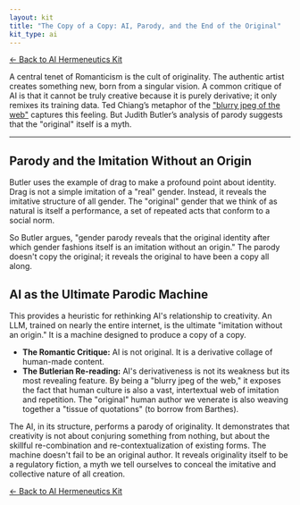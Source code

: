 ```yaml
---
layout: kit
title: "The Copy of a Copy: AI, Parody, and the End of the Original"
kit_type: ai
---
```

<div class="top-links">

<a href="{{ '/kits/ai-hermeneutics-kit/' | relative_url }}" class="quickkit-pill">← Back to AI
Hermeneutics Kit</a>

</div>


A central tenet of Romanticism is the cult of originality. The authentic
artist creates something new, born from a singular vision. A common
critique of AI is that it cannot be truly creative because it is purely
derivative; it only remixes its training data. Ted Chiang’s metaphor of
the ["blurry jpeg of the web"](post37.html) captures this feeling. But
Judith Butler’s analysis of parody suggests that the "original" itself
is a myth.

------------------------------------------------------------------------

<div class="section">

## Parody and the Imitation Without an Origin

Butler uses the example of drag to make a profound point about identity.
Drag is not a simple imitation of a "real" gender. Instead, it reveals
the imitative structure of all gender. The "original" gender that we
think of as natural is itself a performance, a set of repeated acts that
conform to a social norm.

So Butler argues, "gender parody reveals that the original identity
after which gender fashions itself is an imitation without an origin."
The parody doesn't copy the original; it reveals the original to have
been a copy all along.

</div>

<div class="section">

## AI as the Ultimate Parodic Machine

This provides a heuristic for rethinking AI's relationship to
creativity. An LLM, trained on nearly the entire internet, is the
ultimate "imitation without an origin." It is a machine designed to
produce a copy of a copy.

- **The Romantic Critique:** AI is not original. It is a derivative
  collage of human-made content.
- **The Butlerian Re-reading:** AI's derivativeness is not its weakness
  but its most revealing feature. By being a "blurry jpeg of the web,"
  it exposes the fact that human culture is also a vast, intertextual
  web of imitation and repetition. The "original" human author we
  venerate is also weaving together a "tissue of quotations" (to borrow
  from Barthes).

The AI, in its structure, performs a parody of originality. It
demonstrates that creativity is not about conjuring something from
nothing, but about the skillful re-combination and re-contextualization
of existing forms. The machine doesn't fail to be an original author. It
reveals originality itself to be a regulatory fiction, a myth we tell
ourselves to conceal the imitative and collective nature of all
creation.

</div>

<div class="bottom-links">

<a href="{{ '/kits/ai-hermeneutics-kit/' | relative_url }}" class="quickkit-pill">← Back to AI
Hermeneutics Kit</a>

</div>
